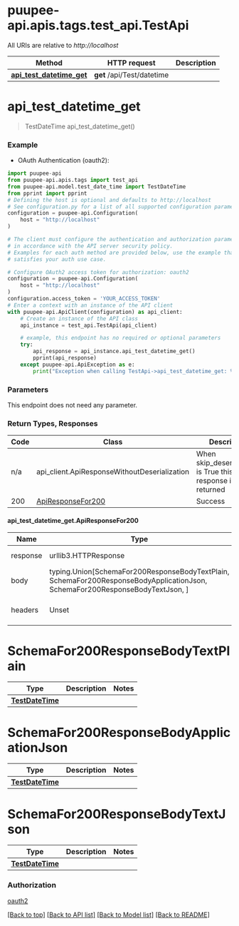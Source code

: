 <a name="__pageTop"></a>
# puupee-api.apis.tags.test_api.TestApi

All URIs are relative to *http://localhost*

Method | HTTP request | Description
------------- | ------------- | -------------
[**api_test_datetime_get**](#api_test_datetime_get) | **get** /api/Test/datetime | 

# **api_test_datetime_get**
<a name="api_test_datetime_get"></a>
> TestDateTime api_test_datetime_get()



### Example

* OAuth Authentication (oauth2):
```python
import puupee-api
from puupee-api.apis.tags import test_api
from puupee-api.model.test_date_time import TestDateTime
from pprint import pprint
# Defining the host is optional and defaults to http://localhost
# See configuration.py for a list of all supported configuration parameters.
configuration = puupee-api.Configuration(
    host = "http://localhost"
)

# The client must configure the authentication and authorization parameters
# in accordance with the API server security policy.
# Examples for each auth method are provided below, use the example that
# satisfies your auth use case.

# Configure OAuth2 access token for authorization: oauth2
configuration = puupee-api.Configuration(
    host = "http://localhost"
)
configuration.access_token = 'YOUR_ACCESS_TOKEN'
# Enter a context with an instance of the API client
with puupee-api.ApiClient(configuration) as api_client:
    # Create an instance of the API class
    api_instance = test_api.TestApi(api_client)

    # example, this endpoint has no required or optional parameters
    try:
        api_response = api_instance.api_test_datetime_get()
        pprint(api_response)
    except puupee-api.ApiException as e:
        print("Exception when calling TestApi->api_test_datetime_get: %s\n" % e)
```
### Parameters
This endpoint does not need any parameter.

### Return Types, Responses

Code | Class | Description
------------- | ------------- | -------------
n/a | api_client.ApiResponseWithoutDeserialization | When skip_deserialization is True this response is returned
200 | [ApiResponseFor200](#api_test_datetime_get.ApiResponseFor200) | Success

#### api_test_datetime_get.ApiResponseFor200
Name | Type | Description  | Notes
------------- | ------------- | ------------- | -------------
response | urllib3.HTTPResponse | Raw response |
body | typing.Union[SchemaFor200ResponseBodyTextPlain, SchemaFor200ResponseBodyApplicationJson, SchemaFor200ResponseBodyTextJson, ] |  |
headers | Unset | headers were not defined |

# SchemaFor200ResponseBodyTextPlain
Type | Description  | Notes
------------- | ------------- | -------------
[**TestDateTime**](../../models/TestDateTime.md) |  | 


# SchemaFor200ResponseBodyApplicationJson
Type | Description  | Notes
------------- | ------------- | -------------
[**TestDateTime**](../../models/TestDateTime.md) |  | 


# SchemaFor200ResponseBodyTextJson
Type | Description  | Notes
------------- | ------------- | -------------
[**TestDateTime**](../../models/TestDateTime.md) |  | 


### Authorization

[oauth2](../../../README.md#oauth2)

[[Back to top]](#__pageTop) [[Back to API list]](../../../README.md#documentation-for-api-endpoints) [[Back to Model list]](../../../README.md#documentation-for-models) [[Back to README]](../../../README.md)

